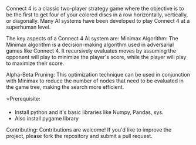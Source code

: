Connect 4 is a classic two-player strategy game where the objective is to be the first to get four of your colored discs in a row horizontally, vertically, or diagonally. Many AI systems have been developed to play Connect 4 at a superhuman level.

The key aspects of a Connect 4 AI system are:
Minimax Algorithm: The Minimax algorithm is a decision-making algorithm used in adversarial games like Connect 4. It recursively evaluates moves by assuming the opponent will play to minimize the player's score, while the player will play to maximize their score.

Alpha-Beta Pruning: This optimization technique can be used in conjunction with Minimax to reduce the number of nodes that need to be evaluated in the game tree, making the search more efficient.

⭐Prerequisite:
  - Install python and it's basic libraries like Numpy, Pandas, sys.
  - Also install pygame library

Contributing:
Contributions are welcome! If you'd like to improve the project, please fork the repository and submit a pull request.
